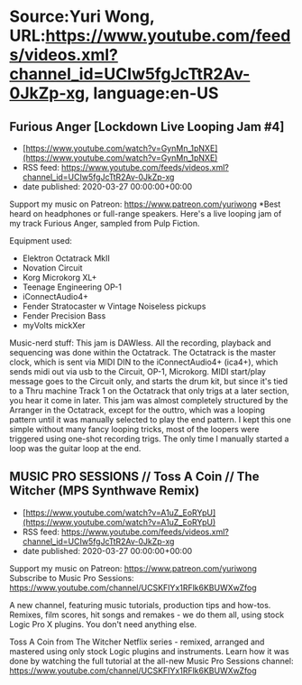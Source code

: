 # Source:Yuri Wong, URL:https://www.youtube.com/feeds/videos.xml?channel_id=UCIw5fgJcTtR2Av-0JkZp-xg, language:en-US

## Furious Anger [Lockdown Live Looping Jam #4]
 - [https://www.youtube.com/watch?v=GynMn_1pNXE](https://www.youtube.com/watch?v=GynMn_1pNXE)
 - RSS feed: https://www.youtube.com/feeds/videos.xml?channel_id=UCIw5fgJcTtR2Av-0JkZp-xg
 - date published: 2020-03-27 00:00:00+00:00

Support my music on Patreon: https://www.patreon.com/yuriwong *Best heard on headphones or full-range speakers.
Here's a live looping jam of my track Furious Anger, sampled from Pulp Fiction.

Equipment used:
- Elektron Octatrack MkII
- Novation Circuit
- Korg Microkorg XL+
- Teenage Engineering OP-1
- iConnectAudio4+
- Fender Stratocaster w Vintage Noiseless pickups
- Fender Precision Bass
- myVolts mickXer

Music-nerd stuff:
This jam is DAWless. All the recording, playback and sequencing was done within the Octatrack.
The Octatrack is the master clock, which is sent via MIDI DIN to the iConnectAudio4+ (ica4+), which sends midi out via usb to the Circuit, OP-1, Microkorg. MIDI start/play message goes to the Circuit only, and starts the drum kit, but since it's tied to a Thru machine Track 1 on the Octatrack that only trigs at a later section, you hear it come in later.
This jam was almost completely structured by the Arranger in the Octatrack, except for the outtro, which was a looping pattern until it was manually selected to play the end pattern. I kept this one simple without many fancy looping tricks, most of the loopers were triggered using one-shot recording trigs. The only time I manually started a loop was the guitar loop at the end.

## MUSIC PRO SESSIONS // Toss A Coin // The Witcher (MPS Synthwave Remix)
 - [https://www.youtube.com/watch?v=A1uZ_EoRYpU](https://www.youtube.com/watch?v=A1uZ_EoRYpU)
 - RSS feed: https://www.youtube.com/feeds/videos.xml?channel_id=UCIw5fgJcTtR2Av-0JkZp-xg
 - date published: 2020-03-27 00:00:00+00:00

Support my music on Patreon: https://www.patreon.com/yuriwong Subscribe to Music Pro Sessions: https://www.youtube.com/channel/UCSKFIYx1RFlk6KBUWXwZfog

A new channel, featuring music tutorials, production tips and how-tos. Remixes, film scores, hit songs and remakes - we do them all, using stock Logic Pro X plugins. You don't need anything else. 

Toss A Coin from The Witcher Netflix series - remixed, arranged and mastered using only stock Logic plugins and instruments. Learn how it was done by watching the full tutorial at the all-new Music Pro Sessions channel: https://www.youtube.com/channel/UCSKFIYx1RFlk6KBUWXwZfog

